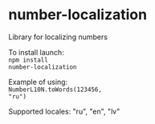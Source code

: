 # number-localization
Library for localizing numbers

To install launch:
<br/>
<code>npm install number-localization</code>

Example of using:
<br/>
<code>NumberL10N.toWords(123456, "ru")</code>

Supported locales: "ru", "en", "lv"
